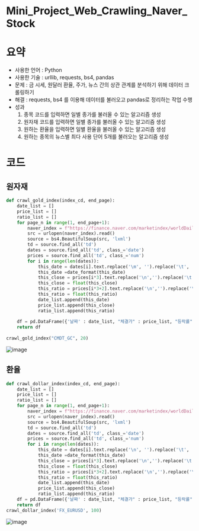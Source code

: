 # Mini_Project_Web_Crawling_Naver_Stock
# 요약
- 사용한 언어 : Python
- 사용한 기술 : urllib, requests, bs4, pandas
- 문제 : 금 시세, 원달러 환율, 주가, 뉴스 간의 상관 관계를 분석하기 위해 데이터 크롤링하기
- 해결 : requests, bs4 를 이용해 데이터를 불러오고 pandas로 정리하는 작업 수행
- 성과  
     1. 종목 코드를 입력하면 일별 종가를 불러올 수 있는 알고리즘 생성
     2. 원자재 코드를 입력하면 일별 종가를 불러올 수 있는 알고리즘 생성
     3. 원하는 환율을 입력하면 일별 환율을 불러올 수 있는 알고리즘 생성
     4. 원하는 종목의 뉴스별 최다 사용 단어 5개를 불러오는 알고리즘 생성

# 코드

## 원자재 

```python
def crawl_gold_index(index_cd, end_page):
    date_list = []
    price_list = []
    ratio_list = []
    for page_n in range(1, end_page+1):
        naver_index = f"https://finance.naver.com/marketindex/worldDailyQuote.nhn?marketindexCd={index_cd}&fdtc=2&page={page_n}"
        src = urlopen(naver_index).read()
        source = bs4.BeautifulSoup(src, 'lxml')
        td = source.find_all('td')
        dates = source.find_all('td', class_='date')
        prices = source.find_all('td', class_='num')
        for i in range(len(dates)):
            this_date = dates[i].text.replace('\m', '').replace('\t', '').strip()
            this_date =date_format(this_date)
            this_close = prices[i*3].text.replace('\n','').replace('\t','').replace(',','')
            this_close = float(this_close)
            this_ratio = prices[i*3+2].text.replace('\n','').replace('\t','').replace('%','')
            this_ratio = float(this_ratio)
            date_list.append(this_date)
            price_list.append(this_close)
            ratio_list.append(this_ratio)
        
    df = pd.DataFrame({'날짜' : date_list, "체결가" : price_list, "등락률" : ratio_list})
    return df
    
crawl_gold_index("CMDT_GC", 20)
```       
 ![image](https://user-images.githubusercontent.com/69458840/141086847-1e1a8423-5b1e-4fb2-a547-9e32f3bf5a3a.png)
 
 
 ## 환율

```python
def crawl_dollar_index(index_cd, end_page):
    date_list = []
    price_list = []
    ratio_list = []
    for page_n in range(1, end_page+1):
        naver_index = f"https://finance.naver.com/marketindex/worldDailyQuote.nhn?fdtc=4&marketindexCd={index_cd}&page={page_n}"
        src = urlopen(naver_index).read()
        source = bs4.BeautifulSoup(src, 'lxml')
        td = source.find_all('td')
        dates = source.find_all('td', class_='date')
        prices = source.find_all('td', class_='num')
        for i in range(len(dates)):
            this_date = dates[i].text.replace('\n', '').replace('\t', '').strip()
            this_date =date_format(this_date)
            this_close = prices[i*3].text.replace('\n','').replace('\t','').replace(',','')
            this_close = float(this_close)
            this_ratio = prices[i*3+2].text.replace('\n','').replace('\t','').replace('%','')
            this_ratio = float(this_ratio)
            date_list.append(this_date)
            price_list.append(this_close)
            ratio_list.append(this_ratio)
    df = pd.DataFrame({'날짜' : date_list, "체결가" : price_list, "등락률" : ratio_list})
    return df
crawl_dollar_index('FX_EURUSD', 100)
```
![image](https://user-images.githubusercontent.com/69458840/141087470-abb98c47-de66-42cf-91c8-d4ed0ef772ff.png)

